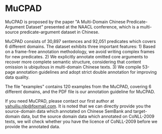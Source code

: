 # MuCPAD
MuCPAD is proposed by the paper "A Multi-Domain Chinese Predicate-Argument Dataset" presented at the NAACL conference, which is a multi-source predicate-argument dataset in Chinese.

MuCPAD consists of 30,897 sentences and 92,051 predicates which covers 6 different domains. The dataset exhibits three important features: 1) Based on a frame-free annotation methodology, we avoid writing complex frames for new predicates. 2) We explicitly annotate omitted core arguments to recover more complete semantic structure, considering that content omission is ubiquitous in multi-domain Chinese texts. 3) We compile 53-page annotation guidelines and adopt strict double annotation for improving data quality. 

The file "examples" contains 120 examples from the MuCPAD, covering 6 different domains, and the PDF file is our annotation guideline for MuCPAD.

If you need MuCPAD, please contact our first author at yahuiliu.nlp@foxmail.com. It is noted that we can directly provide you the source-domain data which annotated on Chinese SemBank and target-domain data, but the source domain data which annotated on CoNLL-2009 texts, we will check whether you have the licence of CoNLL-2009 before we provide the annotated data.

